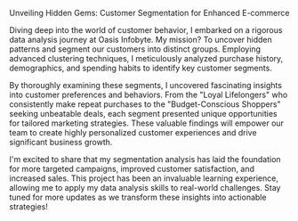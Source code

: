 Unveiling Hidden Gems: Customer Segmentation for Enhanced E-commerce

Diving deep into the world of customer behavior, I embarked on a rigorous data analysis journey at Oasis Infobyte. My mission? To uncover hidden patterns and segment our customers into distinct groups. Employing advanced clustering techniques, I meticulously analyzed purchase history, demographics, and spending habits to identify key customer segments.

By thoroughly examining these segments, I uncovered fascinating insights into customer preferences and behaviors. From the "Loyal Lifelongers" who consistently make repeat purchases to the "Budget-Conscious Shoppers" seeking unbeatable deals, each segment presented unique opportunities for tailored marketing strategies. These valuable findings will empower our team to create highly personalized customer experiences and drive significant business growth.

I'm excited to share that my segmentation analysis has laid the foundation for more targeted campaigns, improved customer satisfaction, and increased sales. This project has been an invaluable learning experience, allowing me to apply my data analysis skills to real-world challenges. Stay tuned for more updates as we transform these insights into actionable strategies!

